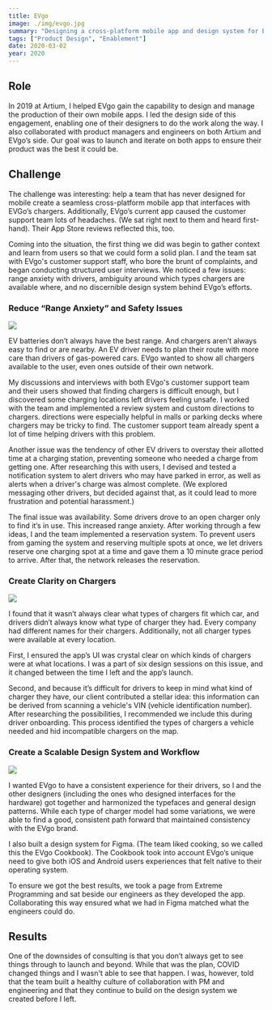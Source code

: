 ```yaml
---
title: EVgo
image: ./img/evgo.jpg
summary: "Designing a cross-platform mobile app and design system for EV charging."
tags: ["Product Design", "Enablement"]
date: 2020-03-02
year: 2020
---
```


## Role
In 2019 at Artium, I helped EVgo gain the capability to design and manage the production of their own mobile apps. I led the design side of this engagement, enabling one of their designers to do the work along the way. I also collaborated with product managers and engineers on both Artium and EVgo’s side. Our goal was to launch and iterate on both apps to ensure their product was the best it could be.

## Challenge
The challenge was interesting: help a team that has never designed for mobile create a seamless cross-platform mobile app that interfaces with EVGo’s chargers. Additionally, EVgo’s current app caused the customer support team lots of headaches. (We sat right next to them and heard first-hand). Their App Store reviews reflected this, too.

Coming into the situation, the first thing we did was begin to gather context and learn from users so that we could form a solid plan. I and the team sat with EVgo's customer support staff, who bore the brunt of complaints, and began conducting structured user interviews. We noticed a few issues: range anxiety with drivers, ambiguity around which types chargers are available where, and no discernible design system behind EVgo’s efforts.

### Reduce “Range Anxiety” and Safety Issues

![](/img/evgo-maps.jpg)

EV batteries don’t always have the best range. And chargers aren’t always easy to find or are nearby. An EV driver needs to plan their route with more care than drivers of  gas-powered cars. EVgo wanted to show all chargers available to the user, even ones outside of their own network.

My discussions and interviews with both EVgo's customer support team and their users showed that finding chargers is difficult enough, but I discovered some charging locations left drivers feeling unsafe. I worked with the team and implemented a review system and custom directions to chargers. directions were especially helpful in malls or parking decks where chargers may be tricky to find. The customer support team already spent a lot of time helping drivers with this problem.

Another issue was the tendency of other EV drivers to overstay their allotted time at a charging station, preventing someone who needed a charge from getting one. After researching this with users, I devised and tested a notification system to alert drivers who may have parked in error, as well as alerts when a driver's charge was almost complete. (We explored messaging other drivers, but decided against that, as it could lead to more frustration and potential harassment.)

The final issue was availability. Some drivers drove to an open charger only to find it’s in use. This increased range anxiety. After working through a few ideas, I and the team implemented a reservation system. To prevent users from gaming the system and reserving multiple spots at once, we let drivers reserve one charging spot at a time and gave them a 10 minute grace period to arrive. After that, the network releases the reservation.

### Create Clarity on Chargers

![](/img/evgo-filters.jpg)

I found that it wasn’t always clear what types of chargers fit which car, and drivers didn’t always know what type of charger they had. Every company had different names for their chargers. Additionally, not all charger types were available at every location.

First, I ensured the app’s UI was crystal clear on which kinds of chargers were at what locations. I was a part of six design sessions on this issue, and it changed between the time I left and the app’s launch.

Second, and because it’s difficult for drivers to keep in mind what kind of charger they have, our client contributed a stellar idea: this information can be derived from scanning a vehicle's VIN (vehicle identification number). After researching the possibilities, I recommended we include this during driver onboarding. This process identified the types of chargers a vehicle needed and hid incompatible chargers on the map.

### Create a Scalable Design System and Workflow

![](/img/evgo-system.jpg)

I wanted EVgo to have a consistent experience for their drivers, so I and the other designers (including the ones who designed interfaces for the hardware) got together and harmonized the typefaces and general design patterns. While each type of charger model had some variations, we were able to find a good, consistent path forward that maintained consistency with the EVgo brand.

I also built a design system for Figma. (The team liked cooking, so we called this the EVgo Cookbook). The Cookbook took into account EVgo’s unique need to give both iOS and Android users experiences that felt native to their operating system.

To ensure we got the best results, we took a page from Extreme Programming and sat beside our engineers as they developed the app. Collaborating this way ensured what we had in Figma matched what the engineers could do.

## Results
One of the downsides of consulting is that you don’t always get to see things through to launch and beyond. While that was the plan, COVID changed things and I wasn't able to see that happen. I was, however, told that the team built a healthy culture of collaboration with PM and engineering and that they continue to build on the design system we created before I left.